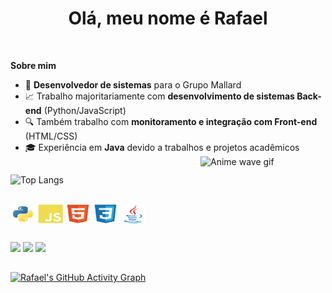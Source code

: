 <h1 align="center">Olá, meu nome é Rafael</h1>

<br />

<strong>Sobre mim</strong>
- 💼 **Desenvolvedor de sistemas** para o Grupo Mallard
- 📈 Trabalho majoritariamente com **desenvolvimento de sistemas Back-end** (Python/JavaScript)
- 🔍 Também trabalho com **monitoramento e integração com Front-end** (HTML/CSS)
- 🎓 Experiência em **Java** devido a trabalhos e projetos acadêmicos
            <img align="right" alt="Anime wave gif" src="https://i.giphy.com/media/v1.Y2lkPTc5MGI3NjExYXQ4MGNja2c0c3UxcGV2NDBjeTIyeGdsdXo1OTg4cjQ4YTUxanN2ZCZlcD12MV9pbnRlcm5hbF9naWZfYnlfaWQmY3Q9Zw/5lAtcHWPAYFdS/giphy.gif" width="200"/>
            
##

![Top Langs](https://github-readme-stats-git-master-rafaeljlimas-projects.vercel.app/api/top-langs/?username=rafaeljlima&layout=compact&theme=radical)

<div style="display: inline_block"><br>
  <img align="center" alt="Rafael-Python" height="30" width="40" src="https://raw.githubusercontent.com/devicons/devicon/master/icons/python/python-original.svg">
  <img align="center" alt="Rafael-Js" height="30" width="40" src="https://raw.githubusercontent.com/devicons/devicon/master/icons/javascript/javascript-plain.svg">
  <img align="center" alt="Rafael-HTML" height="30" width="40" src="https://raw.githubusercontent.com/devicons/devicon/master/icons/html5/html5-original.svg">
  <img align="center" alt="Rafael-CSS" height="30" width="40" src="https://raw.githubusercontent.com/devicons/devicon/master/icons/css3/css3-original.svg">
  <img align="center" alt="Rafael-Java" height="30" width="40" src="https://raw.githubusercontent.com/devicons/devicon/master/icons/java/java-original.svg">
</div>

##

<div> 
  <a href="https://www.instagram.com/rafae.luci/" target="_blank"><img src="https://img.shields.io/badge/-Instagram-%23E4405F?style=for-the-badge&logo=instagram&logoColor=white" target="_blank"></a>
  <a href = "mailto:rafaelj13.lima@gmail.com"><img src="https://img.shields.io/badge/-Gmail-%23333?style=for-the-badge&logo=gmail&logoColor=white" target="_blank"></a>
  <a href="https://www.linkedin.com/in/rafaeljdlima/" target="_blank"><img src="https://img.shields.io/badge/-LinkedIn-%230077B5?style=for-the-badge&logo=linkedin&logoColor=white" target="_blank"></a> 
</div>

##

[![Rafael's GitHub Activity Graph](https://github-readme-activity-graph.vercel.app/graph?username=rafaeljlima&theme=rogue)](https://github.com/ashutosh00710/github-readme-activity-graph)
